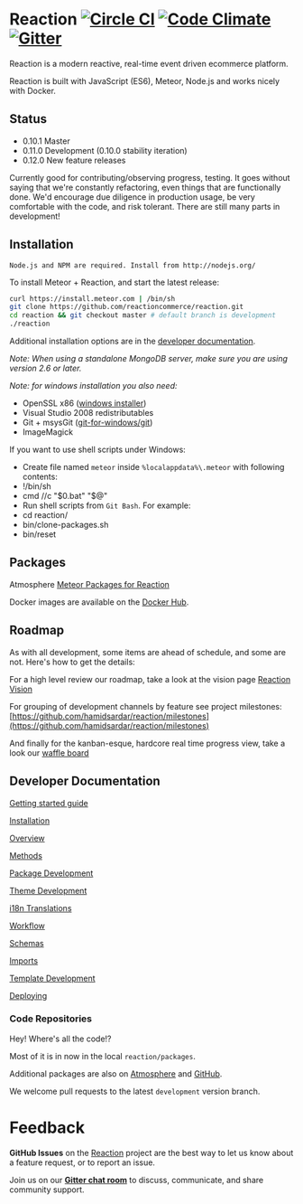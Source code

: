 # Reaction [![Circle CI](https://circleci.com/gh/reactioncommerce/reaction.svg?style=svg)](https://circleci.com/gh/reactioncommerce/reaction) [![Code Climate](https://codeclimate.com/repos/567089bf2f400828770006a6/badges/3a15e1b3cd1a4c546957/gpa.svg)](https://codeclimate.com/repos/567089bf2f400828770006a6/feed) [![Gitter](https://badges.gitter.im/JoinChat.svg)](https://gitter.im/reactioncommerce/reaction?utm_source=badge&utm_medium=badge&utm_campaign=pr-badge&utm_content=badge)
Reaction is a modern reactive, real-time event driven ecommerce platform.

Reaction is built with JavaScript (ES6), Meteor, Node.js and works nicely with Docker.

## Status
- 0.10.1 Master
- 0.11.0 Development (0.10.0 stability iteration)
- 0.12.0 New feature releases

Currently good for contributing/observing progress, testing. It goes without saying that we're constantly refactoring, even things that are functionally done. We'd encourage due diligence in production usage, be very comfortable with the code, and risk tolerant. There are still many parts in development!

## Installation

```
Node.js and NPM are required. Install from http://nodejs.org/
```

To install Meteor + Reaction, and start the latest release:

```bash
curl https://install.meteor.com | /bin/sh
git clone https://github.com/reactioncommerce/reaction.git
cd reaction && git checkout master # default branch is development
./reaction
```

Additional installation options are in the [developer documentation](https://github.com/hamidsardar/reaction/blob/development/docs/developer/installation.md).

_Note: When using a standalone MongoDB server, make sure you are using version 2.6 or later._

_Note: for windows installation you also need:_
- OpenSSL x86 ([windows installer](https://slproweb.com/products/Win32OpenSSL.html))
- Visual Studio 2008 redistributables
- Git + msysGit ([git-for-windows/git](https://github.com/git-for-windows/git/releases))
- ImageMagick

If you want to use shell scripts under Windows:
- Create file named `meteor` inside `%localappdata%\.meteor` with following contents:
- !/bin/sh
- cmd //c "$0.bat" "$@"
- Run shell scripts from `Git Bash`. For example:
- cd reaction/
- bin/clone-packages.sh
- bin/reset

## Packages
 Atmosphere [Meteor Packages for Reaction](https://atmospherejs.com/?q=reaction)

Docker images are available on the [Docker Hub](https://hub.docker.com/u/reactioncommerce/).

## Roadmap
As with all development, some items are ahead of schedule, and some are not. Here's how to get the details:

For a high level review our roadmap, take a look at the vision page [Reaction Vision](http://reactioncommerce.com/vision)

For grouping of development channels by feature see project milestones: [https://github.com/hamidsardar/reaction/milestones](https://github.com/hamidsardar/reaction/milestones)

And finally for the kanban-esque, hardcore real time progress view, take a look our [waffle board](https://waffle.io/reactioncommerce/reaction)

## Developer Documentation
[Getting started guide](http://blog.reactioncommerce.com/how-to-get-involved-with-reaction-commerce/)

[Installation](https://github.com/hamidsardar/reaction/tree/development/docs/developer/installation.md)

[Overview](https://github.com/hamidsardar/reaction/tree/development/docs/developer/overview.md)

[Methods](https://github.com/hamidsardar/reaction/tree/development/docs/developer/methods.md)

[Package Development](https://github.com/hamidsardar/reaction/tree/development/docs/developer/packages.md)

[Theme Development](https://github.com/hamidsardar/reaction/tree/development/docs/developer/themes.md)

[i18n Translations](https://github.com/hamidsardar/reaction/tree/development/docs/developer/i18n.md)

[Workflow](https://github.com/hamidsardar/reaction/tree/development/docs/developer/workflow.md)

[Schemas](https://github.com/hamidsardar/reaction/tree/development/docs/developer/schema.md)

[Imports](https://github.com/hamidsardar/reaction/tree/development/docs/developer/import.md)

[Template Development](https://github.com/hamidsardar/reaction/tree/development/docs/developer/templates.md)

[Deploying](https://github.com/hamidsardar/reaction/tree/development/docs/developer/deploying.md)

### Code Repositories
Hey! Where's all the code!?

Most of it is in now in the local `reaction/packages`.

Additional packages are also on [Atmosphere](https://atmospherejs.com/?q=reaction) and [GitHub](https://github.com/hamidsardar/).

We welcome pull requests to the latest `development` version branch.

# Feedback
**GitHub Issues** on the [Reaction](https://github.com/hamidsardar/reaction) project are the best way to let us know about a feature request, or to report an issue.

Join us on our **[Gitter chat room](https://gitter.im/hamidsardar/reaction)** to discuss, communicate, and share community support.
